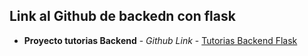 
## Link al Github de backedn con flask

- **Proyecto tutorias Backend** - _Github Link_ - [Tutorias Backend Flask](https://github.com/WidmarO/tutoring-system-api)
